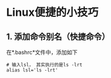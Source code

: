 # Linux便捷的小技巧

## 1. 添加命令别名（快捷命令）

在*.bashrc*文件中，添加如下

```shell
# 输入lsl， 其实执行的是ls -lrt
alias lsl='ls -lrt'
```



